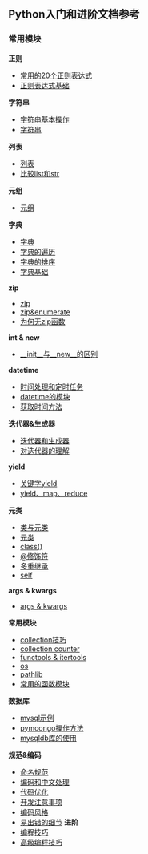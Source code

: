 ## Python入门和进阶文档参考

### 常用模块
**正则**
- [常用的20个正则表达式](https://github.com/fountainhead-gq/ArticleCatalog/blob/master/LearningPython/000_%E5%B8%B8%E7%94%A8%E7%9A%84%E6%AD%A3%E5%88%99%E8%A1%A8%E8%BE%BE%E5%BC%8F.md)
- [正则表达式基础](https://github.com/fountainhead-gq/ArticleCatalog/blob/master/PythonSkill/%E6%AD%A3%E5%88%99%E8%A1%A8%E8%BE%BE%E5%BC%8F.md)

**字符串**
- [字符串基本操作](https://github.com/fountainhead-gq/ArticleCatalog/blob/master/LearningPython/005_%E5%AD%97%E7%AC%A6%E4%B8%B2%E5%9F%BA%E6%9C%AC%E6%93%8D%E4%BD%9C.md)
- [字符串](https://github.com/fountainhead-gq/ArticleCatalog/blob/master/LearningPython/004_%E5%AD%97%E7%AC%A6%E4%B8%B2.md)

**列表**
- [列表](https://github.com/fountainhead-gq/ArticleCatalog/blob/master/LearningPython/006_%E5%88%97%E8%A1%A8.md)
- [比较list和str](https://github.com/fountainhead-gq/ArticleCatalog/blob/master/LearningPython/007_%E6%AF%94%E8%BE%83list%E5%92%8Cstr.md)

**元组**
- [元组](https://github.com/fountainhead-gq/ArticleCatalog/blob/master/LearningPython/008_%E5%85%83%E7%BB%84.md)

**字典**
- [字典](https://github.com/fountainhead-gq/ArticleCatalog/blob/master/LearningPython/009_%E5%AD%97%E5%85%B8.md)
- [字典的遍历](https://github.com/fountainhead-gq/ArticleCatalog/blob/master/PythonSkill/dict%E5%AD%97%E5%85%B8%E9%81%8D%E5%8E%86%E6%96%B9%E6%B3%95.md)
- [字典的排序](https://github.com/fountainhead-gq/ArticleCatalog/blob/master/PythonSkill/dict%E7%9A%84sorted%E6%8E%92%E5%BA%8F.md)
- [字典基础](https://github.com/fountainhead-gq/ArticleCatalog/blob/master/PythonSkill/%E5%AD%97%E5%85%B8.md)

**zip**
- [zip](https://github.com/fountainhead-gq/ArticleCatalog/blob/master/LearningPython/100_%E5%B9%B6%E8%A1%8C%E8%BF%AD%E4%BB%A3.md)
- [zip&enumerate](https://github.com/fountainhead-gq/ArticleCatalog/blob/master/LearningPython/101_zip%E3%80%81enumerate.md)
- [为何无zip函数](https://github.com/fountainhead-gq/ArticleCatalog/blob/master/PythonSkill/%E4%B8%BA%E4%BB%80%E4%B9%88Python%E6%B2%A1%E6%9C%89unzip%E5%87%BD%E6%95%B0.md)

**__int__ & __new__**
- [__init__与__new__的区别](https://github.com/fountainhead-gq/ArticleCatalog/blob/master/LearningPython/105___new__%E5%92%8C__init__%E7%9A%84%E5%8C%BA%E5%88%AB.md)

**datetime**

- [时间处理和定时任务](https://github.com/fountainhead-gq/ArticleCatalog/blob/master/LearningPython/402_datetime%E5%A4%84%E7%90%86%E6%97%B6%E9%97%B4%E4%B8%8E%E5%AE%9A%E6%97%B6%E4%BB%BB%E5%8A%A1.md)
- [datetime的模块](https://github.com/fountainhead-gq/ArticleCatalog/blob/master/PythonSkill/datetime%E6%A8%A1%E5%9D%97.md)
- [获取时间方法](https://github.com/fountainhead-gq/ArticleCatalog/blob/master/PythonSkill/%E8%8E%B7%E5%8F%96%E6%97%B6%E9%97%B4%E7%9A%84%E6%96%B9%E6%B3%95.md)

**迭代器&生成器**
- [迭代器和生成器](https://github.com/fountainhead-gq/ArticleCatalog/blob/master/LearningPython/107_%E8%BF%AD%E4%BB%A3%E5%99%A8%E4%B8%8E%E7%94%9F%E6%88%90%E5%99%A8.md)
- [对迭代器的理解](https://github.com/fountainhead-gq/ArticleCatalog/blob/master/PythonSkill/%E5%AF%B9%E8%BF%AD%E4%BB%A3%E5%99%A8%E7%9A%84%E7%90%86%E8%A7%A3.md)

**yield**
- [关键字yield](https://github.com/fountainhead-gq/ArticleCatalog/blob/master/LearningPython/403_%E5%A6%82%E4%BD%95%E7%90%86%E8%A7%A3Python%E5%85%B3%E9%94%AE%E5%AD%97yield.md)
- [yield、map、reduce](https://github.com/fountainhead-gq/ArticleCatalog/blob/master/PythonSkill/filter%E3%80%81map%E3%80%81reduce%E3%80%81lambda%E3%80%81yield.md)


**元类**
- [类与元类](https://github.com/fountainhead-gq/ArticleCatalog/blob/master/PythonSkill/Python%E7%B1%BB%E4%B8%8E%E5%85%83%E7%B1%BB%E7%9A%84%E6%8C%96%E6%8E%98.md)
- [元类](https://github.com/fountainhead-gq/ArticleCatalog/blob/master/PythonSkill/%E5%85%83%E7%B1%BB%20metaclass.md)
- [class()](https://github.com/fountainhead-gq/ArticleCatalog/blob/master/PythonSkill/class()%E5%92%8C%E7%89%B9%E6%AE%8A%E6%96%B9%E6%B3%95.md)
- [@修饰符](https://github.com/fountainhead-gq/ArticleCatalog/blob/master/PythonSkill/%40%E4%BF%AE%E9%A5%B0%E7%AC%A6.md)
- [多重继承](https://github.com/fountainhead-gq/ArticleCatalog/blob/master/PythonSkill/%E5%A4%9A%E9%87%8D%E7%BB%A7%E6%89%BF.md)
- [self](https://github.com/fountainhead-gq/ArticleCatalog/blob/master/PythonSkill/python%E4%B8%ADself%E7%9A%84%E5%90%AB%E4%B9%89.md)

**args & kwargs**
- [args & kwargs](https://github.com/fountainhead-gq/ArticleCatalog/blob/master/PythonSkill/args%20%E5%92%8C%20kwargs.md)

**常用模块**
- [collection技巧](https://github.com/fountainhead-gq/ArticleCatalog/blob/master/PythonSkill/Collection%E5%B0%8F%E6%8A%80%E5%B7%A7.md)
- [collection counter](https://github.com/fountainhead-gq/ArticleCatalog/blob/master/PythonSkill/collections_Counter.md)
- [functools & itertools](https://github.com/fountainhead-gq/ArticleCatalog/blob/master/PythonSkill/operator%2C%20functools%2C%20itertools%E6%A8%A1%E5%9D%97.md)
- [os](https://github.com/fountainhead-gq/ArticleCatalog/blob/master/PythonSkill/os%E6%A8%A1%E5%9D%97.md)
- [pathlib](https://github.com/fountainhead-gq/ArticleCatalog/blob/master/PythonSkill/python3%E4%B8%AD%E7%9A%84pathlib.md)
- [常用的函数模块](https://github.com/fountainhead-gq/ArticleCatalog/blob/master/LearningPython/%E5%A4%9A%E5%A4%8D%E4%B9%A0%E5%B8%B8%E7%94%A8%E5%87%BD%E6%95%B0.md)

**数据库**
- [mysql示例](https://github.com/fountainhead-gq/ArticleCatalog/blob/master/PythonSkill/Mysql%E5%AE%9E%E4%BE%8B%E4%BB%A3%E7%A0%81%E6%95%99%E7%A8%8B.md)
- [pymoongo操作方法](https://github.com/fountainhead-gq/ArticleCatalog/blob/master/PythonSkill/PyMongo%E6%93%8D%E4%BD%9C%E6%96%B9%E6%B3%95.md)
- [mysqldb库的使用](https://github.com/fountainhead-gq/ArticleCatalog/blob/master/PythonSkill/python%E4%B9%8BMySQLdb%E5%BA%93%E7%9A%84%E4%BD%BF%E7%94%A8.md)

**规范&编码**
- [命名规范](https://github.com/fountainhead-gq/ArticleCatalog/blob/master/LearningPython/202_python%E5%91%BD%E5%90%8D%E8%A7%84%E8%8C%83.md)
- [编码和中文处理](https://github.com/fountainhead-gq/ArticleCatalog/blob/master/PythonSkill/Python%E7%BC%96%E7%A0%81%E5%92%8C%E4%B8%AD%E6%96%87%E5%A4%84%E7%90%86.md)
- [代码优化](https://github.com/fountainhead-gq/ArticleCatalog/blob/master/PythonSkill/%E4%BB%A3%E7%A0%81%E6%80%A7%E8%83%BD%E4%BC%98%E5%8C%96%E6%8A%80%E5%B7%A7.md)
- [开发注意事项](https://github.com/fountainhead-gq/ArticleCatalog/blob/master/PythonSkill/%E5%BC%80%E5%8F%91%E6%B3%A8%E6%84%8F%E4%BA%8B%E9%A1%B9.md)
- [编码风格](https://github.com/fountainhead-gq/ArticleCatalog/blob/master/PythonSkill/%E7%BC%96%E7%A0%81%E9%A3%8E%E6%A0%BC.md)
- [易出错的细节](https://github.com/fountainhead-gq/ArticleCatalog/blob/master/PythonSkill/Python%E6%98%93%E5%87%BA%E9%94%99%E7%9A%84%E4%B8%80%E4%BA%9B%E7%BB%86%E8%8A%82.md) 
**进阶**
- [编程技巧](https://github.com/fountainhead-gq/ArticleCatalog/blob/master/PythonSkill/%E9%AB%98%E6%95%88%E7%BC%96%E7%A8%8B%E6%8A%80%E5%B7%A7.md)
- [高级编程技巧](https://github.com/fountainhead-gq/ArticleCatalog/blob/master/PythonSkill/%E9%AB%98%E7%BA%A7%E7%BC%96%E7%A8%8B%E6%8A%80%E5%B7%A7NEW.md)
